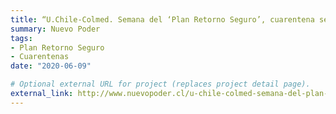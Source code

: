 ```yaml
---
title: “U.Chile-Colmed. Semana del ‘Plan Retorno Seguro’, cuarentena se redujo 78%”
summary: Nuevo Poder
tags:
- Plan Retorno Seguro
- Cuarentenas
date: "2020-06-09"

# Optional external URL for project (replaces project detail page).
external_link: http://www.nuevopoder.cl/u-chile-colmed-semana-del-plan-retorno-seguro-cuarentena-se-redujo-78/
---
```

